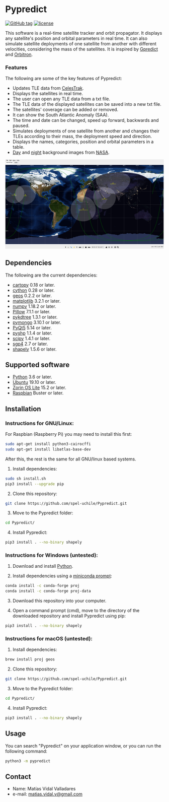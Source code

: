 # Pypredict

[![GitHub tag](https://img.shields.io/github/tag/spel-uchile/Pypredict.svg)](https://github.com/spel-uchile/Pypredict/releases)
[![license](https://img.shields.io/github/license/spel-uchile/Pypredict)](https://www.gnu.org/licenses/gpl-3.0.en.html)

This software is a real-time satellite tracker and orbit propagator. It displays any satellite's position and orbital parameters in real time. It can also simulate satellite deployments of one satellite from another with different velocities, considering the mass of the satellites. It is inspired by [Gpredict](https://github.com/csete/gpredict) and [Orbitron](http://www.stoff.pl/).

### Features

The following are some of the key features of Pypredict:

* Updates TLE data from [CelesTrak](https://www.celestrak.com/NORAD/elements/).
* Displays the satellites in real time.
* The user can open any TLE data from a txt file.
* The TLE data of the displayed satellites can be saved into a new txt file.
* The satellites' coverage can be added or removed.
* It can show the South Atlantic Anomaly (SAA).
* The time and date can be changed, speed up forward, backwards and paused.
* Simulates deployments of one satellite from another and changes their TLEs according to their mass, the deployment speed and direction.
* Displays the names, categories, position and orbital parameters in a table.
* [Day](https://visibleearth.nasa.gov/images/73751/july-blue-marble-next-generation-w-topography-and-bathymetry) and [night](https://visibleearth.nasa.gov/images/144898/earth-at-night-black-marble-2016-color-maps) background images from [NASA](https://www.nasa.gov/).

![](pypredict/img/Screenshot.png)

## Dependencies

The following are the current dependencies:

* [cartopy](https://github.com/SciTools/cartopy) 0.18 or later.
* [cython](https://github.com/cython/cython) 0.28 or later.
* [geos](https://github.com/grst/geos) 0.2.2 or later.
* [matplotlib](https://github.com/matplotlib/matplotlib) 3.2.1 or later.
* [numpy](https://github.com/numpy/numpy) 1.18.2 or later.
* [Pillow](https://github.com/python-pillow/Pillow) 7.1.1 or later.
* [pykdtree](https://github.com/storpipfugl/pykdtree) 1.3.1 or later.
* [pymongo](https://github.com/mongodb/mongo-python-driver) 3.10.1 or later.
* [PyQt5](https://pypi.org/project/PyQt5/) 5.14 or later.
* [pyshp](https://github.com/GeospatialPython/pyshp) 1.1.4 or later.
* [scipy](https://github.com/scipy/scipy) 1.4.1 or later.
* [sgp4](https://github.com/brandon-rhodes/python-sgp4) 2.7 or later.
* [shapely](https://github.com/simplegeo/shapely) 1.5.6 or later.

## Supported software

* [Python](https://www.python.org/downloads/) 3.6 or later.
* [Ubuntu](https://ubuntu.com/download/desktop) 19.10 or later.
* [Zorin OS Lite](https://zorinos.com/download/) 15.2 or later.
* [Raspbian](https://www.raspberrypi.org/downloads/raspbian/) Buster or later.

## Installation

### Instructions for GNU/Linux:

For Raspbian (Raspberry Pi) you may need to install this first:
```bash
sudo apt-get install python3-cairocffi
sudo apt-get install libatlas-base-dev
```

After this, the rest is the same for all GNU/linux based systems.

1. Install dependencies:
```bash
sudo sh install.sh
pip3 install --upgrade pip
```
2. Clone this repository:
```bash
git clone https://github.com/spel-uchile/Pypredict.git
```
3. Move to the Pypredict folder:
```bash
cd Pypredict/
```
4. Install Pypredict:
```bash
pip3 install . --no-binary shapely
```

### Instructions for Windows (untested):

1. Download and install [Python](https://www.python.org/downloads/).

2. Install dependencies using a [miniconda prompt](https://docs.conda.io/en/latest/miniconda.html):
```bash
conda install -c conda-forge proj
conda install -c conda-forge proj-data
```
3. Download this repository into your computer.

4. Open a command prompt (cmd), move to the directory of the downloaded repository and install Pypredict using pip:
```bash
pip3 install . --no-binary shapely
```

### Instructions for macOS (untested):

1. Install dependencies:
```bash
brew install proj geos
```
2. Clone this repository:
```bash
git clone https://github.com/spel-uchile/Pypredict.git
```
3. Move to the Pypredict folder:
```bash
cd Pypredict/
```
4. Install Pypredict:
```bash
pip3 install . --no-binary shapely
```


## Usage

You can search "Pypredict" on your application window, or you can run the following command:
```bash
python3 -m pypredict
```

## Contact

* Name: Matías Vidal Valladares
* e-mail: matias.vidal.v@gmail.com
